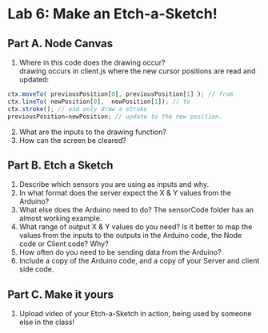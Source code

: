 # Lab 6: Make an Etch-a-Sketch!

## Part A. Node Canvas
1. Where in this code does the drawing occur? <br />
drawing occurs in client.js where the new cursor positions are read and updated:
```javascript
ctx.moveTo( previousPosition[0], previousPosition[1] ); // from
ctx.lineTo( newPosition[0],  newPosition[1]); // to
ctx.stroke(); // and only draw a stroke
previousPosition=newPosition; // update to the new position.
```
2. What are the inputs to the drawing function? <br />
3. How can the screen be cleared? <br />

## Part B. Etch a Sketch
1. Describe which sensors you are using as inputs and why. <br />
2. In what format does the server expect the X & Y values from the Arduino? <br />
3. What else does the Arduino need to do? The sensorCode folder has an almost working example. <br />
4. What range of output X & Y values do you need? Is it better to map the values from the inputs to the outputs in the Arduino code, the Node code or Client code? Why?  <br />
5. How often do you need to be sending data from the Arduino?  <br />
6. Include a copy of the Arduino code, and a copy of your Server and client side code.  <br />

## Part C. Make it yours
1. Upload video of your Etch-a-Sketch in action, being used by someone else in the class!  <br />
